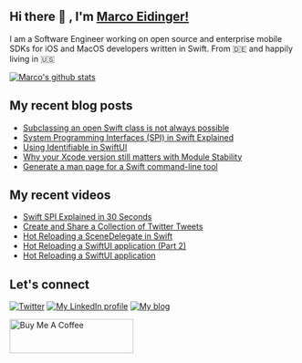 ## Hi there 👋 , I'm [Marco Eidinger!](https://eidinger.info/)

I am a Software Engineer working on open source and enterprise mobile SDKs for iOS and MacOS developers written in Swift. From 🇩🇪  and happily living in 🇺🇸

[![Marco's github stats](https://github-readme-stats.vercel.app/api?username=MarcoEidinger&count_private=false&show_icons=true&theme=radical)](https://github.com/anuraghazra/github-readme-stats)

## My recent blog posts
<!-- BLOG-POST-LIST:START -->
- [Subclassing an open Swift class is not always possible](https://blog.eidinger.info/subclassing-an-open-swift-class-is-not-always-possible)
- [System Programming Interfaces &lpar;SPI&rpar; in Swift Explained](https://blog.eidinger.info/system-programming-interfaces-spi-in-swift-explained)
- [Using Identifiable in SwiftUI](https://blog.eidinger.info/using-identifiable-in-swiftui)
- [Why your Xcode version still matters with Module Stability](https://blog.eidinger.info/why-your-xcode-version-still-matters-with-module-stability)
- [Generate a man page for a Swift command-line tool](https://blog.eidinger.info/generate-a-man-page-for-a-swift-command-line-tool)
<!-- BLOG-POST-LIST:END -->

## My recent videos
<!-- YOUTUBE-ALL:START -->
- [Swift SPI Explained in 30 Seconds](https://www.youtube.com/watch?v=cwIcMgXYLqA)
- [Create and Share a Collection of Twitter Tweets](https://www.youtube.com/watch?v=RtaNNMAMFPM)
- [Hot Reloading a SceneDelegate in Swift](https://www.youtube.com/watch?v=JIfip0s3KX8)
- [Hot Reloading a SwiftUI application &lpar;Part 2&rpar;](https://www.youtube.com/watch?v=U7-CD-lSWdM)
- [Hot Reloading a SwiftUI application](https://www.youtube.com/watch?v=amBkjVfgFL8)
<!-- YOUTUBE-ALL:END -->

## Let's connect
[![Twitter](https://img.shields.io/badge/twitter-blue.svg?&style=for-the-badge&logo=twitter&logoColor=white)](http://twitter.com/MarcoEidinger)
[![My LinkedIn profile](https://img.shields.io/badge/linkedin-%230077B5.svg?&style=for-the-badge&logo=linkedin&logoColor=white)](https://www.linkedin.com/in/marco-eidinger-6098a512/)
[![My blog](https://img.shields.io/badge/Hashnode-%232962FF.svg?&style=for-the-badge&logo=hashnode&logoColor=white)](https://blog.eidinger.info)

<a href="https://www.buymeacoffee.com/MarcoEidinger" target="_blank"><img src="https://cdn.buymeacoffee.com/buttons/v2/default-yellow.png" alt="Buy Me A Coffee" style="height: 60px !important;width: 217px !important;" ></a>
